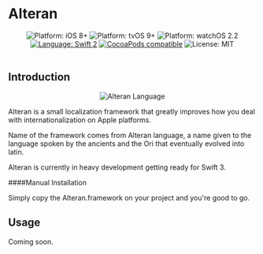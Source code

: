 # Alteran

<p align="center">
    <img src="https://img.shields.io/badge/platform-iOS%208%2B-blue.svg?style=flat" alt="Platform: iOS 8+"/>
    <img src="https://img.shields.io/badge/platform-tvOS%209%2B-blue.svg" alt="Platform: tvOS 9+"/>    
    <img src="https://img.shields.io/badge/platform-watchOS%202.2-blue.svg" alt="Platform: watchOS 2.2"/>        
    <a href="https://developer.apple.com/swift"><img src="https://img.shields.io/badge/swift2-compatible-4BC51D.svg?style=flat" alt="Language: Swift 2" /></a></a>
    <a href="https://github.com/milot/Pendulum/releases/tag/1.0.1"><img src="https://img.shields.io/badge/pod-v1.0.1-orange.svg" alt="CocoaPods compatible" /></a>
    <img src="http://img.shields.io/badge/license-MIT-lightgrey.svg?style=flat" alt="License: MIT" />
     <br><br>
</p>

## Introduction

<p align="center">
<img src="http://vignette3.wikia.nocookie.net/stargate/images/1/1b/Ancient_alpahabet.png/revision/latest?cb=20070103050644" alt="Alteran Language" />
</p>

Alteran is a small localization framework that greatly improves how you deal with internationalization on Apple platforms.

Name of the framework comes from Alteran language, a name given to the language spoken by the ancients and the Ori that eventually evolved into latin.

Alteran is currently in heavy development getting ready for Swift 3.

<!--## Installation

####CocoaPods Installation
Alteran is available on [CocoaPods](http://cocoapods.org). Simply add the following to your project Podfile, and you'll be good to go.

``` ruby
use_frameworks!

pod 'Alteran'
``` -->

####Manual Installation

Simply copy the Alteran.framework on your project and you're good to go.


## Usage

Coming soon.
